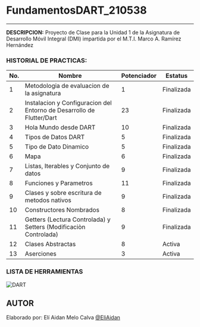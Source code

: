 # FundamentosDART_210538
----

**DESCRIPCION:**
Proyecto de Clase para la Unidad 1 de la Asignatura de Desarrollo Móvil Integral (DMI) impartida por el M.T.I. Marco A. Ramírez Hernández

### HISTORIAL DE PRACTICAS:

|No.|Nombre|Potenciador|Estatus|
|--|--|--|--|
|1|Metodologia de evaluacion de la asignatura|1|Finalizada|
|2|Instalacion y Configuracion del Entorno de Desarrollo de Flutter/Dart|23|Finalizada|
|3|Hola Mundo desde DART|10|Finalizada|
|4|Tipos de Datos DART|5|Finalizada|
|5|Tipo de Dato Dinamico|5|Finalizada|
|6|Mapa|6|Finalizada|
|7|Listas, Iterables y Conjunto de datos|9|Finalizada|
|8|Funciones y Parametros|11|Finalizada|
|9|Clases y sobre escritura de metodos nativos|9|Finalizada|
|10|Constructores Nombrados|8|Finalizada|
|11|Getters (Lectura Controlada) y Setters (Modificaciòn Controlada)|9|Finalizada|
|12|Clases Abstractas|8|Activa|
|13|Aserciones|3|Activa|

### LISTA DE HERRAMIENTAS
![DART](https://img.shields.io/badge/Dart-0175c2?style=for-the-badge&logo=dart&logoColor=white)

## AUTOR
Elaborado por: Elí Aidan Melo Calva [@EliAidan](https://github.com/EliAidan)